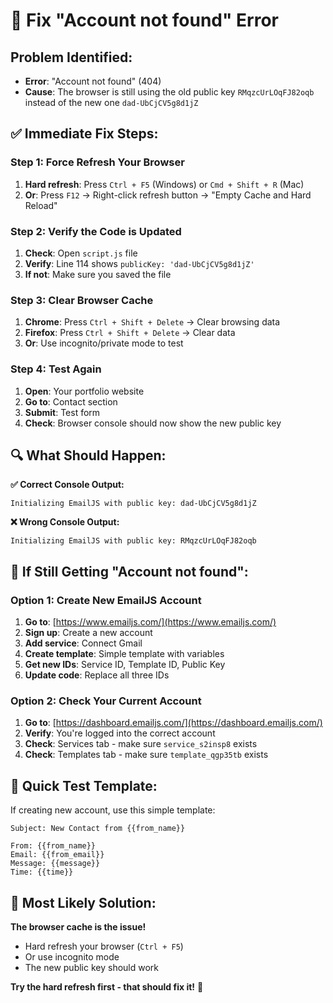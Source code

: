 # 🚨 Fix "Account not found" Error

## Problem Identified:
- **Error**: "Account not found" (404)
- **Cause**: The browser is still using the old public key `RMqzcUrLOqFJ82oqb` instead of the new one `dad-UbCjCV5g8d1jZ`

## ✅ Immediate Fix Steps:

### Step 1: Force Refresh Your Browser
1. **Hard refresh**: Press `Ctrl + F5` (Windows) or `Cmd + Shift + R` (Mac)
2. **Or**: Press `F12` → Right-click refresh button → "Empty Cache and Hard Reload"

### Step 2: Verify the Code is Updated
1. **Check**: Open `script.js` file
2. **Verify**: Line 114 shows `publicKey: 'dad-UbCjCV5g8d1jZ'`
3. **If not**: Make sure you saved the file

### Step 3: Clear Browser Cache
1. **Chrome**: Press `Ctrl + Shift + Delete` → Clear browsing data
2. **Firefox**: Press `Ctrl + Shift + Delete` → Clear data
3. **Or**: Use incognito/private mode to test

### Step 4: Test Again
1. **Open**: Your portfolio website
2. **Go to**: Contact section
3. **Submit**: Test form
4. **Check**: Browser console should now show the new public key

## 🔍 What Should Happen:

**✅ Correct Console Output:**
```
Initializing EmailJS with public key: dad-UbCjCV5g8d1jZ
```

**❌ Wrong Console Output:**
```
Initializing EmailJS with public key: RMqzcUrLOqFJ82oqb
```

## 🚀 If Still Getting "Account not found":

### Option 1: Create New EmailJS Account
1. **Go to**: [https://www.emailjs.com/](https://www.emailjs.com/)
2. **Sign up**: Create a new account
3. **Add service**: Connect Gmail
4. **Create template**: Simple template with variables
5. **Get new IDs**: Service ID, Template ID, Public Key
6. **Update code**: Replace all three IDs

### Option 2: Check Your Current Account
1. **Go to**: [https://dashboard.emailjs.com/](https://dashboard.emailjs.com/)
2. **Verify**: You're logged into the correct account
3. **Check**: Services tab - make sure `service_s2insp8` exists
4. **Check**: Templates tab - make sure `template_qgp35tb` exists

## 📧 Quick Test Template:

If creating new account, use this simple template:
```
Subject: New Contact from {{from_name}}

From: {{from_name}}
Email: {{from_email}}
Message: {{message}}
Time: {{time}}
```

## 🎯 Most Likely Solution:

**The browser cache is the issue!**
- Hard refresh your browser (`Ctrl + F5`)
- Or use incognito mode
- The new public key should work

**Try the hard refresh first - that should fix it!** 🔄
